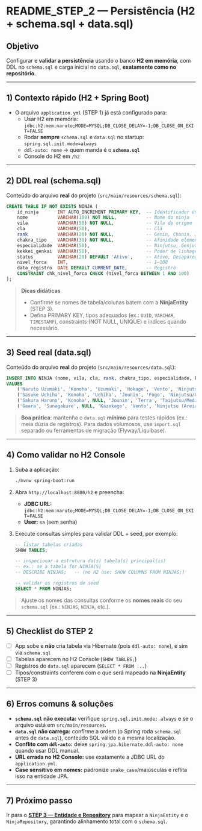 # README_STEP_2 — Persistência (H2 + schema.sql + data.sql)

## Objetivo
Configurar e **validar a persistência** usando o banco **H2 em memória**, com DDL no `schema.sql` e carga inicial no `data.sql`, **exatamente como no repositório**.

---

## 1) Contexto rápido (H2 + Spring Boot)
- O arquivo `application.yml` (STEP 1) já está configurado para:
  - Usar H2 em memória: `jdbc:h2:mem:naruto;MODE=MYSQL;DB_CLOSE_DELAY=-1;DB_CLOSE_ON_EXIT=FALSE`
  - Rodar **sempre** `schema.sql` e `data.sql` no startup: `spring.sql.init.mode=always`
  - `ddl-auto: none` → quem manda é o **`schema.sql`**
  - Console do H2 em `/h2`

---

## 2) DDL real (schema.sql)
Conteúdo do arquivo **real** do projeto (`src/main/resources/schema.sql`):

```sql
CREATE TABLE IF NOT EXISTS NINJA (
    id_ninja       INT AUTO_INCREMENT PRIMARY KEY,  -- Identificador único
    nome           VARCHAR(100) NOT NULL,           -- Nome do ninja
    vila           VARCHAR(50) NOT NULL,            -- Vila de origem
    cla            VARCHAR(50),                     -- Clã
    rank           VARCHAR(20) NOT NULL,            -- Genin, Chunin, Jounin, Kage
    chakra_tipo    VARCHAR(30) NOT NULL,            -- Afinidade elemental
    especialidade  VARCHAR(50),                     -- Ninjutsu, Genjutsu, Taijutsu, Senjutsu
    kekkei_genkai  VARCHAR(50),                     -- Poder de linhagem
    status         VARCHAR(20) DEFAULT 'Ativo',     -- Ativo, Desaparecido, Renegado
    nivel_forca    INT,                             -- 1–100
    data_registro  DATE DEFAULT CURRENT_DATE,       -- Registro
    CONSTRAINT chk_nivel_forca CHECK (nivel_forca BETWEEN 1 AND 100)
);
```

> **Dicas didáticas**
> - Confirme se nomes de tabela/colunas batem com a **NinjaEntity** (STEP 3).
> - Defina PRIMARY KEY, tipos adequados (ex.: `UUID`, `VARCHAR`, `TIMESTAMP`), constraints (NOT NULL, UNIQUE) e índices quando necessário.

---

## 3) Seed real (data.sql)
Conteúdo do arquivo **real** do projeto (`src/main/resources/data.sql`):

```sql
INSERT INTO NINJA (nome, vila, cla, rank, chakra_tipo, especialidade, kekkei_genkai, status, nivel_forca)
VALUES
    ('Naruto Uzumaki', 'Konoha', 'Uzumaki', 'Hokage', 'Vento', 'Ninjutsu', 'Kurama (Bijuu)', 'Ativo', 98),
    ('Sasuke Uchiha', 'Konoha', 'Uchiha', 'Jounin', 'Fogo', 'Ninjutsu/Genjutsu', 'Sharingan/Rinnegan', 'Renegado', 97),
    ('Sakura Haruno', 'Konoha', NULL, 'Jounin', 'Terra', 'Taijutsu/Medicina', NULL, 'Ativo', 85),
    ('Gaara', 'Sunagakure', NULL, 'Kazekage', 'Vento', 'Ninjutsu (Areia)', 'Shukaku (Bijuu)', 'Ativo', 95);

```

> **Boa prática**: mantenha o `data.sql` **mínimo** para testes rápidos (ex.: meia dúzia de registros). Para dados volumosos, use `import.sql` separado ou ferramentas de migração (Flyway/Liquibase).

---

## 4) Como validar no H2 Console

1. Suba a aplicação:
   ```bash
   ./mvnw spring-boot:run
   ```

2. Abra `http://localhost:8080/h2` e preencha:
   - **JDBC URL:** `jdbc:h2:mem:naruto;MODE=MYSQL;DB_CLOSE_DELAY=-1;DB_CLOSE_ON_EXIT=FALSE`
   - **User:** `sa` (sem senha)

3. Execute consultas simples para validar DDL + seed, por exemplo:
   ```sql
   -- listar tabelas criadas
   SHOW TABLES;

   -- inspecionar a estrutura da(s) tabela(s) principal(is)
   -- ex.: se a tabela for NINJA(S)
   -- DESCRIBE NINJAS;   -- (no H2 use: SHOW COLUMNS FROM NINJAS;)

   -- validar os registros de seed
   SELECT * FROM NINJAS;
   ```

> Ajuste os nomes das consultas conforme os **nomes reais** do seu `schema.sql` (ex.: `NINJAS`, `NINJA`, etc.).

---

## 5) Checklist do STEP 2
- [ ] App sobe e **não** cria tabela via Hibernate (pois `ddl-auto: none`), e sim via `schema.sql`
- [ ] Tabelas aparecem no H2 Console (`SHOW TABLES;`)
- [ ] Registros do `data.sql` aparecem (`SELECT * FROM ...`)
- [ ] Tipos/constraints conferem com o que será mapeado na **NinjaEntity** (STEP 3)

---

## 6) Erros comuns & soluções
- **`schema.sql` não executa:** verifique `spring.sql.init.mode: always` e se o arquivo está em `src/main/resources`.
- **`data.sql` não carrega:** confirme a ordem (o Spring roda `schema.sql` antes de `data.sql`), conteúdo SQL válido e a mesma localização.
- **Conflito com `ddl-auto`:** deixe `spring.jpa.hibernate.ddl-auto: none` quando usar DDL manual.
- **URL errada no H2 Console:** use exatamente a JDBC URL do `application.yml`.
- **Case sensitivo em nomes:** padronize `snake_case`/maiúsculas e reflita isso na entidade JPA.

---

## 7) Próximo passo
Ir para o **[STEP 3 — Entidade e Repository](README_STEP_3.md)** para mapear a `NinjaEntity` e o `NinjaRepository`, garantindo alinhamento total com o `schema.sql`.
